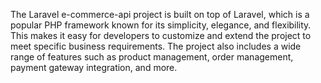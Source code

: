 The Laravel e-commerce-api project is built on top of Laravel, which is a popular PHP framework known for its simplicity, elegance, and flexibility. This makes it easy for developers to customize and extend the project to meet specific business requirements. The project also includes a wide range of features such as product management, order management, payment gateway integration, and more.